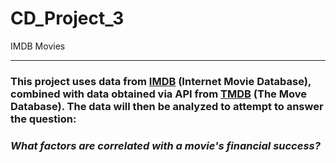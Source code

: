 # CD_Project_3
 IMDB Movies

---

### This project uses data from [IMDB](https://www.imdb.com/) (Internet Movie Database), combined with data obtained via API from [TMDB](https://www.themoviedb.org/?language=en-US) (The Move Database).  The data will then be analyzed to attempt to answer the question: 

### ***What factors are correlated with a movie's financial success?***
